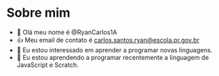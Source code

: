 # Sobre mim

- 👋 Olá meu nome é @RyanCarlos1A
- :+1: Meu email de contato é carlos.santos.ryan@escola.pr.gov.br
- 👀 Eu estou interessado em aprender a programar novas linguagens.
- 🌱 Eu estou aprendendo a programar recentemente a linguagem de JavaScript e Scratch.
